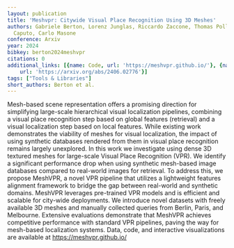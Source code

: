 ```yaml
---
layout: publication
title: 'Meshvpr: Citywide Visual Place Recognition Using 3D Meshes'
authors: Gabriele Berton, Lorenz Junglas, Riccardo Zaccone, Thomas Pollok, Barbara
  Caputo, Carlo Masone
conference: Arxiv
year: 2024
bibkey: berton2024meshvpr
citations: 0
additional_links: [{name: Code, url: 'https://meshvpr.github.io/'}, {name: Paper,
    url: 'https://arxiv.org/abs/2406.02776'}]
tags: ["Tools & Libraries"]
short_authors: Berton et al.
---
```

Mesh-based scene representation offers a promising direction for simplifying
large-scale hierarchical visual localization pipelines, combining a visual
place recognition step based on global features (retrieval) and a visual
localization step based on local features. While existing work demonstrates the
viability of meshes for visual localization, the impact of using synthetic
databases rendered from them in visual place recognition remains largely
unexplored. In this work we investigate using dense 3D textured meshes for
large-scale Visual Place Recognition (VPR). We identify a significant
performance drop when using synthetic mesh-based image databases compared to
real-world images for retrieval. To address this, we propose MeshVPR, a novel
VPR pipeline that utilizes a lightweight features alignment framework to bridge
the gap between real-world and synthetic domains. MeshVPR leverages pre-trained
VPR models and is efficient and scalable for city-wide deployments. We
introduce novel datasets with freely available 3D meshes and manually collected
queries from Berlin, Paris, and Melbourne. Extensive evaluations demonstrate
that MeshVPR achieves competitive performance with standard VPR pipelines,
paving the way for mesh-based localization systems. Data, code, and interactive
visualizations are available at https://meshvpr.github.io/
